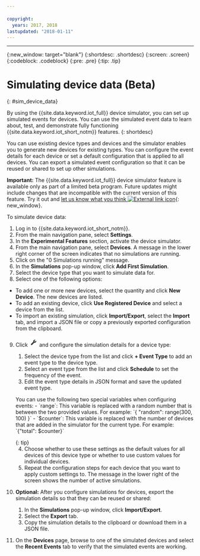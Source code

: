 ```yaml
---

copyright:
  years: 2017, 2018
lastupdated: "2018-01-11"
---
```


---

{:new_window: target="blank"}
{:shortdesc: .shortdesc}
{:screen: .screen}
{:codeblock: .codeblock}
{:pre: .pre}
{:tip: .tip}


# Simulating device data (Beta)
{: #sim_device_data}

By using the {{site.data.keyword.iot_full}} device simulator, you can set up simulated events for devices. You can use the simulated event data to learn about, test, and demonstrate fully functioning {{site.data.keyword.iot_short_notm}} features.
{: shortdesc}

You can use existing device types and devices and the simulator enables you to generate new devices for existing types. You can configure the event details for each device or set a default configuration that is applied to all devices. You can export a simulated event configuration so that it can be reused or shared to set up other simulations.

**Important:** The {{site.data.keyword.iot_full}} device simulator feature is available only as part of a limited beta program. Future updates might include changes that are incompatible with the current version of this feature. Try it out and [let us know what you think ![External link icon](../../../icons/launch-glyph.svg "External link icon")](https://developer.ibm.com/answers/smart-spaces/17/internet-of-things.html){: new_window}.

To simulate device data: 

1. Log in to {{site.data.keyword.iot_short_notm}}.
2. From the main navigation pane, select **Settings**.
3. In the **Experimental Features** section, activate the device simulator.
4. From the main navigation pane, select **Devices**. A message in the lower right corner of the screen indicates that no simulations are running.
5. Click on the "0 Simulations running" message.
6. In the **Simulations** pop-up window, click **Add First Simulation**.
7. Select the device type that you want to simulate data for.
8. Select one of the following options:
  - To add one or more new devices, select the quantity and click **New Device**. The new devices are listed.
  - To add an existing device, click **Use Registered Device** and select a device from the list.
  - To import an existing simulation, click **Import/Export**, select the **Import** tab, and import a JSON file or copy a previously exported configuration from the clipboard.
9. Click ![Settings icon](images/settings_icon.png) and configure the simulation details for a device type:
   1. Select the device type from the list and click **+ Event Type** to add an event type to the device type.
   2. Select an event type from the list and click **Schedule** to set the frequency of the event.
   3. Edit the event type details in JSON format and save the updated event type.
   
   <p> You can use the following two special variables when configuring events:  
        - `range`:  This variable is replaced with a random number that is between the two provided values. For example: `{ "random": range(300, 100) }`  
        - `$counter`: This variable is replaced with the number of devices that are added in the simulator for the current type. For example: `{"total": $counter}`</p>
   {: tip}
   
   4. Choose whether to use these settings as the default values for all devices of this device type or whether to use custom values for individual devices. 
   5. Repeat the configuration steps for each device that you want to apply custom settings to. The message in the lower right of the screen shows the number of active simulations.
10. **Optional:** After you configure simulations for devices, export the simulation details so that they can be reused or shared:
    1. In the **Simulations** pop-up window, click **Import/Export**.
    2. Select the **Export** tab.
    3. Copy the simulation details to the clipboard or download them in a JSON file.
11. On the **Devices** page, browse to one of the simulated devices and select the **Recent Events** tab to verify that the simulated events are working.

